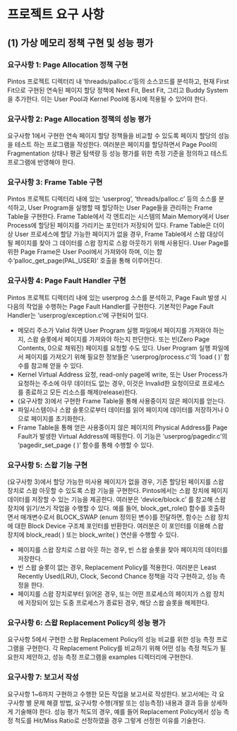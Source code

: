 프로젝트 요구 사항 
===================
(1) 가상 메모리 정책 구현 및 성능 평가 
------------------------------------
###	요구사항 1: Page Allocation 정책 구현  
Pintos 프로젝트 디렉터리 내 ‘threads/palloc.c’등의 소스코드를 분석하고, 현재 First Fit으로 구현된 연속된 페이지 할당 정책에 Next Fit, Best Fit, 그리고 Buddy System 을 추가한다. 이는 User Pool과 Kernel Pool에 동시에 적용될 수 있어야 한다. 

###	요구사항 2: Page Allocation 정책의 성능 평가
요구사항 1에서 구현한 연속 페이지 할당 정책들을 비교할 수 있도록 페이지 할당의 성능을 테스트 하는 프로그램을 작성한다. 여러분은 페이지를 할당하면서 Page Pool의 Fragmentation 상태나 평균 탐색량 등 성능 평가를 위한 측정 기준을 정의하고 테스트 프로그램에 반영해야 한다. 

###	요구사항 3: Frame Table 구현 
Pintos 프로젝트 디렉터리 내에 있는 ‘userprog’, ‘threads/palloc.c’ 등의 소스를 분석하고, User Program을 실행할 때 할당하는 User Page들을 관리하는 Frame Table을 구현한다. Frame Table에서 각 엔트리는 시스템의 Main Memory에서 User Process에 할당된 페이지를 가리키는 포인터가 저장되어 있다. Frame Table은 더이상 User 프로세스에 할당 가능한 페이지가 없을 경우, Frame Table에서 스왑 대상이 될 페이지를 찾아 그 데이터를 스왑 장치로 스왑 아웃하기 위해 사용된다. User Page를 위한 Page Frame은 User Pool에서 가져와야 하며, 이는 함수‘palloc_get_page(PAL_USER)’ 호출을 통해 이루어진다. 

###	요구사항 4: Page Fault Handler 구현 
Pintos 프로젝트 디렉터리 내에 있는 userprog 소스를 분석하고, Page Fault 발생 시 다음의 작업을 수행하는 Page Fault Handler를 구현한다. 기본적인 Page Fault Handler는 ‘userprog/exception.c’에 구현되어 있다. 
*	메모리 주소가 Valid 하면 User Program 실행 파일에서 페이지를 가져와야 하는지, 스왑 슬롯에서 페이지를 가져와야 하는지 판단한다. 또는 빈(Zero Page Contents, 0으로 채워진) 페이지를 요청할 수도 있다. User Program 실행 파일에서 페이지를 가져오기 위해 필요한 정보들은 ‘userprog/process.c’의 ‘load ( )’ 함수를 참고해 얻을 수 있다. 
*	Kernel Virtual Address 요청, read-only page에 write, 또는 User Process가 요청하는 주소에 아무 데이터도 없는 경우, 이것은 Invalid한 요청이므로 프로세스를 종료하고 모든 리소스를 해제(release)한다. 
*	(요구사항 3)에서 구현한 Frame Table을 통해 사용중이지 않은 페이지를 얻는다. 
*	파일시스템이나 스왑 슬롯으로부터 데이터를 읽어 페이지에 데이터를 저장하거나 0으로 페이지를 초기화한다. 
*	Frame Table을 통해 얻은 사용중이지 않은 페이지의 Physical Address를 Page Fault가 발생한 Virtual Address에 매핑한다. 이 기능은 ‘userprog/pagedir.c’의 ‘pagedir_set_page ( )’ 함수를 통해 수행할 수 있다. 

###	요구사항 5: 스왑 기능 구현 
(요구사항 3)에서 할당 가능한 미사용 페이지가 없을 경우, 기존 할당된 페이지를 스왑 장치로 스왑 아웃할 수 있도록 스왑 기능을 구현한다. Pintos에서는 스왑 장치에 페이지 데이터를 저장할 수 있는 기능을 제공한다. 여러분은 ‘device/block.c’ 를 참고해 스왑 장치에 읽기/쓰기 작업을 수행할 수 있다. 예를 들어, block_get_role() 함수를 호출하면서 매개변수로서 BLOCK_SWAP (enum 정의된 변수)를 전달하면, 함수는 스왑 장치에 대한 Block Device 구조체 포인터를 반환한다. 여러분은 이 포인터를 이용해 스왑 장치에 block_read( ) 또는 block_write( ) 연산을 수행할 수 있다.
*	페이지를 스왑 장치로 스왑 아웃 하는 경우, 빈 스왑 슬롯을 찾아 페이지의 데이터를 저장한다. 
*	빈 스왑 슬롯이 없는 경우, Replacement Policy를 적용한다. 여러분은 Least Recently Used(LRU), Clock, Second Chance 정책을 각각 구현하고, 성능 측정을 한다. 
*	페이지를 스왑 장치로부터 읽어온 경우, 또는 어떤 프로세스의 페이지가 스왑 장치에 저장되어 있는 도중 프로세스가 종료된 경우, 해당 스왑 슬롯을 해제한다. 

###	요구사항 6: 스왑 Replacement Policy의 성능 평가  
요구사항 5에서 구현한 스왑 Replacement Policy의 성능 비교를 위한 성능 측정 프로그램을 구현한다. 각 Replacement Policy를 비교하기 위해 어떤 성능 측정 척도가 필요한지 제안하고, 성능 측정 프로그램을 examples 디렉터리에 구현한다. 

###	요구사항 7: 보고서 작성  
요구사항 1~6까지 구현하고 수행한 모든 작업을 보고서로 작성한다. 보고서에는 각 요구사항 별 문제 해결 방법, 요구사항 수행(개발 또는 성능측정) 내용과 결과 등을 상세하게 기술해야 한다. 성능 평가 척도의 경우, 예를 들어 Replacement Policy에서 성능 측정 척도를 Hit/Miss Ratio로 선정하였을 경우 그렇게 선정한 이유를 기술한다. 

